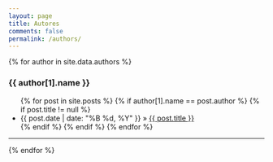 ```yaml
---
layout: page
title: Autores
comments: false
permalink: /authors/
---
```


<div id="authors">
{% for author in site.data.authors %}
  <h3 id="{{ username }}">{{ author[1].name }}</h3>
  <ul class="posts">
  {% for post in site.posts %}
    {% if author[1].name == post.author %}
      {% if post.title != null %}
      <li itemscope><span class="entry-date"><time datetime="{{ post.date | date_to_xmlschema }}" itemprop="datePublished">{{ post.date | date: "%B %d, %Y" }}</time></span> &raquo; <a href="{{ site.baseurl }}{{ post.url | remove: '/'}}">{{ post.title }}</a></li>
      {% endif %}
    {% endif %}
  {% endfor %}
  </ul>
  <hr>
{% endfor %}
</div>
